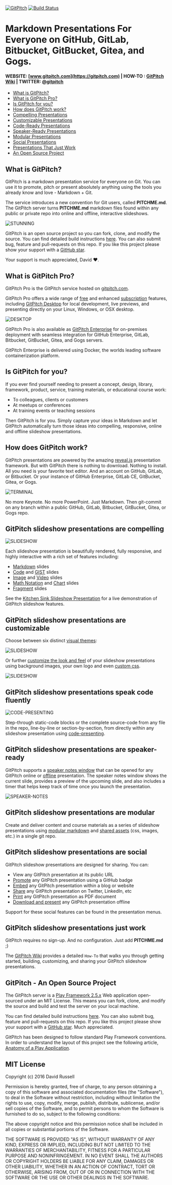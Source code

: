 [![GitPitch](https://gitpitch.com/assets/badge.svg)](https://gitpitch.com/gitpitch/gitpitch/master) [![Build Status](https://semaphoreci.com/api/v1/onetapbeyond/gitpitch/branches/master/shields_badge.svg)](https://semaphoreci.com/onetapbeyond/gitpitch)

# Markdown Presentations For Everyone on GitHub, GitLab, Bitbucket, GitBucket, Gitea, and Gogs.

#### WEBSITE: [www.gitpitch.com](https://gitpitch.com) | HOW-TO : [GitPitch Wiki](https://github.com/gitpitch/gitpitch/wiki) | TWITTER: [@gitpitch](https://twitter.com/gitpitch)

- [What is GitPitch?](#what-is-gitpitch)
- [What is GitPitch Pro?](#what-is-gitpitch-pro)
- [Is GitPitch for you?](#is-gitpitch-for-you)
- [How does GitPitch work?](#how-does-gitpitch-work)
- [Compelling Presentations](#gitpitch-slideshow-presentations-are-compelling)
- [Customizable Presentations](#gitpitch-slideshow-presentations-are-customizable)
- [Code-Ready Presentations](#gitpitch-slideshow-presentations-speak-code-fluently)
- [Speaker-Ready Presentations](#gitpitch-slideshow-presentations-are-speaker-ready)
- [Modular Presentations](#gitpitch-slideshow-presentations-are-modular)
- [Social Presentations](#gitpitch-slideshow-presentations-are-social)
- [Presentations That Just Work](#gitpitch-slideshow-presentations-just-work)
- [An Open Source Project](#gitpitch---an-open-source-project)

## What is GitPitch?

GitPitch is a markdown presentation service for everyone on Git. You can use it
to promote, pitch or present absolutely anything using the tools you already
know and love - Markdown + Git.

The service introduces a new convention for Git users, called **PITCHME.md**.
The GitPitch server turns **PITCHME.md** markdown files found within any public
or private repo into online and offline, interactive slideshows.

![STUNNING](assets/images/stunning.png)

GitPitch is an open source project so you can fork, clone, and modify the source.
You can find detailed build instructions [here](https://github.com/gitpitch/gitpitch/wiki/Server-Build-Instructions).
You can also submit bug, feature and pull-requests on this repo. If you like
this project please show your support with a [GitHub star](https://github.com/gitpitch/gitpitch/stargazers).

Your support is much appreciated, David :heart:.

## What is GitPitch Pro?

GitPitch Pro is the GitPitch service hosted on [gitpitch.com](https://gitpitch.com).

GitPitch Pro offers a wide range of [free](https://gitpitch.com/features) and
enhanced [subscription](https://gitpitch.com/pro-features) features, including
[GitPitch Desktop](https://gitpitch.com/desktop) for local development, live
previews, and presenting directly on your Linux, Windows, or OSX desktop.

![DESKTOP](assets/images/think-type-see.png)

GitPitch Pro is also available as [GitPitch Enterprise](https://gitpitch.com/pricing)
for on-premises deployment with seamless integration for GitHub Enterprise,
GitLab, Bitbucket, GitBucket, Gitea, and Gogs servers.

GitPitch Enterprise is delivered using Docker, the worlds leading software
containerization platform.

## Is GitPitch for you?

If you ever find yourself needing to present a concept, design, library, framework, product, service, training materials, or educational course work:

- To colleagues, clients or customers
- At meetups or conferences
- At training events or teaching sessions

Then GitPitch is for you. Simply capture your ideas in Markdown and let GitPitch automatically turn those ideas into compelling, responsive, online and offline slideshow presentations.

## How does GitPitch work?

GitPitch presentations are powered by the amazing [reveal.js](https://github.com/hakimel/reveal.js) presentation framework. But with GitPitch there is nothing to download. Nothing to install. All you need is your favorite text editor. And an account on GitHub, GitLab, or Bitbucket. Or your instance of GitHub Enterprise, GitLab CE, GitBucket, Gitea, or Gogs.

![TERMINAL](images/gp-terminal.png)

No more Keynote. No more PowerPoint. Just Markdown. Then git-commit on any branch within a public GitHub, GitLab, Bitbucket, GitBucket, Gitea, or Gogs repo.

## GitPitch slideshow presentations are compelling

![SLIDESHOW](images/gp-slideshow-master.png)

Each slideshow presentation is beautifully rendered, fully responsive, and highly interactive with a rich set of features including:

- [Markdown](https://github.com/gitpitch/gitpitch/wiki/Slide-Markdown) slides
- [Code](https://github.com/gitpitch/gitpitch/wiki/Code-Slides) and [GIST](https://github.com/gitpitch/gitpitch/wiki/GIST-Slides) slides
- [Image](https://github.com/gitpitch/gitpitch/wiki/Image-Slides) and [Video](https://github.com/gitpitch/gitpitch/wiki/Video-Slides) slides
- [Math Notation](https://github.com/gitpitch/gitpitch/wiki/Math-Notation-Slides) and [Chart](https://github.com/gitpitch/gitpitch/wiki/Chart-Slides) slides
- [Fragment](https://github.com/gitpitch/gitpitch/wiki/Fragment-Slides) slides

See the [Kitchen Sink Slideshow Presentation](https://gitpitch.com/gitpitch/kitchen-sink) for a live demonstration of GitPitch slideshow features.

## GitPitch slideshow presentations are customizable

Choose between six distinct [visual themes](https://github.com/gitpitch/gitpitch/wiki/Theme-Setting):

![SLIDESHOW](images/gp-slideshow-night.png)

Or further [customize the look and feel](https://github.com/gitpitch/gitpitch/wiki/Slideshow-Settings) of your slideshow presentations using background images, your own logo and even [custom css](https://github.com/gitpitch/gitpitch/wiki/Slideshow-Custom-CSS).

![SLIDESHOW](images/gp-slideshow-room.png)

## GitPitch slideshow presentations speak code fluently

![CODE-PRESENTING](images/gp-code-presenting-series.gif)

Step-through static-code blocks or the complete source-code from any file in the repo, line-by-line or section-by-section, from directly within any slideshow presentation using [code-presenting](https://github.com/gitpitch/gitpitch/wiki/Code-Presenting).

## GitPitch slideshow presentations are speaker-ready

GitPitch supports a [speaker notes window](https://github.com/gitpitch/gitpitch/wiki/Speaker-Notes-Window) that can be opened for any GitPitch online or [offline](https://github.com/gitpitch/gitpitch/wiki/Slideshow-Offline) presentation. The speaker notes window shows the current slide, provides a preview of the upcoming slide, and also includes a timer that helps keep track of time once you launch the presentation.

![SPEAKER-NOTES](images/gp-speaker-notes.png)

## GitPitch slideshow presentations are modular

Create and deliver content and course materials as a series of slideshow presentations using [modular markdown](https://github.com/gitpitch/gitpitch/wiki/Modular-Markdown) and [shared assets](https://github.com/gitpitch/gitpitch/wiki/Asset-Sharing) (css, images, etc.) in a single git repo.

## GitPitch slideshow presentations are social

GitPitch slideshow presentations are designed for sharing. You can:

- View any GitPitch presentation at its public URL
- [Promote](https://github.com/gitpitch/gitpitch/wiki/Slideshow-GitHub-Badge) any GitPitch presentation using a GitHub badge
- [Embed](https://github.com/gitpitch/gitpitch/wiki/Slideshow-Embedding) any GitPitch presentation within a blog or website
- [Share](https://github.com/gitpitch/gitpitch/wiki/Slideshow-Sharing) any GitPitch presentation on Twitter, LinkedIn, etc
- [Print](https://github.com/gitpitch/gitpitch/wiki/Slideshow-Printing) any GitPitch presentation as PDF document
- [Download and present](https://github.com/gitpitch/gitpitch/wiki/Slideshow-Offline) any GitPitch presentation offline

Support for these social features can be found in the presentation menus.

## GitPitch slideshow presentations just work

GitPitch requires no sign-up. And no configuration. Just add **PITCHME.md** ;)

The [GitPitch Wiki](https://github.com/gitpitch/gitpitch/wiki) provides a detailed `How-To` that walks you through getting started, building, customizing, and sharing your GitPitch slideshow presentations.

## GitPitch - An Open Source Project

The GitPitch server is a [Play Framework 2.5.x](https://playframework.com/) Web application open-sourced under an MIT License. This means you can fork, clone, and modify the source and build and test the server on your local machine.

You can find detailed build instructions [here](https://github.com/gitpitch/gitpitch/wiki/Server-Build-Instructions). You can also submit bug, feature and pull-requests on this repo. If you like this project please show your support with a [GitHub star](https://github.com/gitpitch/gitpitch/stargazers). Much appreciated.

GitPitch has been designed to follow standard Play Framework conventions. In order to understand the layout of this project see the following article, [Anatomy of a Play Application](https://playframework.com/documentation/2.5.x/Anatomy).

## MIT License

Copyright (c) 2016 David Russell

Permission is hereby granted, free of charge, to any person obtaining a copy
of this software and associated documentation files (the "Software"), to deal
in the Software without restriction, including without limitation the rights
to use, copy, modify, merge, publish, distribute, sublicense, and/or sell
copies of the Software, and to permit persons to whom the Software is
furnished to do so, subject to the following conditions:

The above copyright notice and this permission notice shall be included in all
copies or substantial portions of the Software.

THE SOFTWARE IS PROVIDED "AS IS", WITHOUT WARRANTY OF ANY KIND, EXPRESS OR
IMPLIED, INCLUDING BUT NOT LIMITED TO THE WARRANTIES OF MERCHANTABILITY,
FITNESS FOR A PARTICULAR PURPOSE AND NONINFRINGEMENT. IN NO EVENT SHALL THE
AUTHORS OR COPYRIGHT HOLDERS BE LIABLE FOR ANY CLAIM, DAMAGES OR OTHER
LIABILITY, WHETHER IN AN ACTION OF CONTRACT, TORT OR OTHERWISE, ARISING FROM,
OUT OF OR IN CONNECTION WITH THE SOFTWARE OR THE USE OR OTHER DEALINGS IN THE
SOFTWARE.
